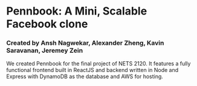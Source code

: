 # Pennbook: A Mini, Scalable Facebook clone
### Created by Ansh Nagwekar, Alexander Zheng, Kavin Saravanan, Jeremey Zein

We created Pennbook for the final project of NETS 2120. It features a fully functional frontend built in ReactJS and backend written in Node and Express with DynamoDB as the database and AWS for hosting.

